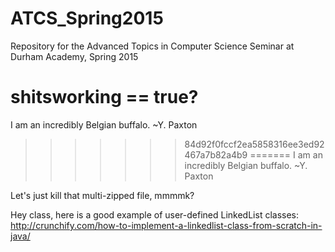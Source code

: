 ATCS_Spring2015
===============
Repository for the Advanced Topics in Computer Science Seminar at Durham Academy, Spring 2015


shitsworking == true?
=======
I am an incredibly Belgian buffalo. ~Y. Paxton
>>>>>>> 84d92f0fccf2ea5858316ee3ed92467a7b82a4b9
=======
I am an incredibly Belgian buffalo. ~Y. Paxton


Let's just kill that multi-zipped file, mmmmk?

Hey class, here is a good example of user-defined LinkedList classes:
http://crunchify.com/how-to-implement-a-linkedlist-class-from-scratch-in-java/
